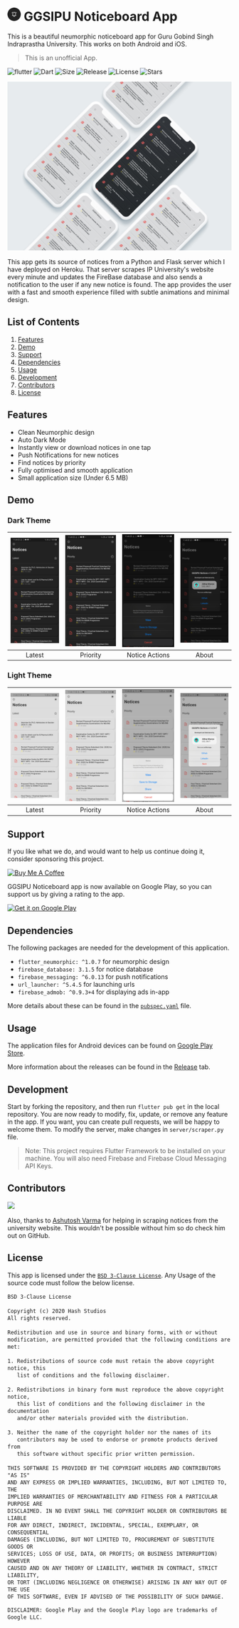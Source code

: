 # <img src="android/app/src/main/res/mipmap-xxhdpi/ic_launcher.png" alt="icon" width=30> GGSIPU Noticeboard App

This is a beautiful neumorphic noticeboard app for Guru Gobind Singh Indraprastha University. This works on both Android and iOS.
>This is an unofficial App.

![flutter](https://img.shields.io/badge/Flutter-Framework-green?logo=flutter)
![Dart](https://img.shields.io/badge/Dart-Language-blue?logo=dart)
![Size](https://img.shields.io/github/repo-size/Hash-Studios/ggsipu_notice?color=green)
![Release](https://img.shields.io/github/v/release/Hash-Studios/ggsipu_notice)
![License](https://img.shields.io/github/license/Hash-Studios/ggsipu_notice)
![Stars](https://img.shields.io/github/stars/Hash-Studios/ggsipu_notice)

![ggsipu_notice UI Mockup](demo/GGSIPU_Mockup.jpg)


This app gets its source of notices from a Python and Flask server which I have deployed on Heroku. That server scrapes IP University's website every minute and updates the FireBase database and also sends a notification to the user if any new notice is found. The app provides the user with a fast and smooth experience filled with subtle animations and minimal design.

## List of Contents

1. [Features](#features)
2. [Demo](#demo)
3. [Support](#support)
4. [Dependencies](#dependencies)
5. [Usage](#usage)
6. [Development](#development)
7. [Contributors](#contributors)
8. [License](#license)

## Features

- Clean Neumorphic design
- Auto Dark Mode
- Instantly view or download notices in one tap
- Push Notifications for new notices
- Find notices by priority
- Fully optimised and smooth application
- Small application size (Under 6.5 MB)

## Demo

### Dark Theme

| ![](demo/1.jpg) | ![](demo/2.jpg) | ![](demo/3.jpg) | ![](demo/4.jpg) |
| :-------------: | :-------------: | :-------------: | :-------------: |
|   Latest        |    Priority     |  Notice Actions |      About      |

### Light Theme

| ![](demo/5.jpg) | ![](demo/6.jpg) | ![](demo/7.jpg) | ![](demo/8.jpg) |
| :-------------: | :-------------: | :-------------: | :-------------: |
|   Latest        |    Priority     |  Notice Actions |      About      |

## Support

If you like what we do, and would want to help us continue doing it, consider sponsoring this project.

<a href="https://www.buymeacoffee.com/HashStudios" target="_blank"><img src="https://cdn.buymeacoffee.com/buttons/default-orange.png" alt="Buy Me A Coffee" height=51 width=217></a>

GGSIPU Noticeboard app is now available on Google Play, so you can support us by giving a rating to the app.

<a href='https://play.google.com/store/apps/details?id=com.hash.ggsipu_notice'><img alt='Get it on Google Play' src='https://play.google.com/intl/en_us/badges/static/images/badges/en_badge_web_generic.png' width=200 /></a>


## Dependencies

The following packages are needed for the development of this application.

- `flutter_neumorphic: ^1.0.7` for neumorphic design
- `firebase_database: 3.1.5` for notice database
- `firebase_messaging: ^6.0.13` for push notifications
- `url_launcher: ^5.4.5` for launching urls
- `firebase_admob: ^0.9.3+4` for displaying ads in-app

More details about these can be found in the [`pubspec.yaml`](https://github.com/Hash-Studios/ggsipu_notice/tree/master/pubspec.yaml) file.

## Usage

The application files for Android devices can be found on [Google Play Store](https://play.google.com/store/apps/details?id=com.hash.ggsipu_notice).

More information about the releases can be found in the [Release](https://github.com/Hash-Studios/ggsipu_notice/releases) tab.


## Development

Start by forking the repository, and then run `flutter pub get` in the local repository. You are now ready to modify, fix, update, or remove any feature in the app. If you want, you can create pull requests, we will be happy to welcome them.
To modify the server, make changes in `server/scraper.py` file.
>Note: This project requires Flutter Framework to be installed on your machine. You will also need Firebase and Firebase Cloud Messaging API Keys.

## Contributors

<a href="https://github.com/Hash-Studios/ggsipu_notice/graphs/contributors">
  <img src="https://contributors-img.web.app/image?repo=Hash-Studios/ggsipu_notice" />
</a>

Also, thanks to [Ashutosh Varma](https://github.com/ashutoshvarma) for helping in scraping notices from the university website. This wouldn't be possible without him so do check him out on GitHub.

## License

This app is licensed under the [`BSD 3-Clause License`](https://github.com/Hash-Studios/Prism/tree/master/LICENSE.txt).
Any Usage of the source code must follow the below license.

```
BSD 3-Clause License

Copyright (c) 2020 Hash Studios
All rights reserved.

Redistribution and use in source and binary forms, with or without
modification, are permitted provided that the following conditions are met:

1. Redistributions of source code must retain the above copyright notice, this
   list of conditions and the following disclaimer.

2. Redistributions in binary form must reproduce the above copyright notice,
   this list of conditions and the following disclaimer in the documentation
   and/or other materials provided with the distribution.

3. Neither the name of the copyright holder nor the names of its
   contributors may be used to endorse or promote products derived from
   this software without specific prior written permission.

THIS SOFTWARE IS PROVIDED BY THE COPYRIGHT HOLDERS AND CONTRIBUTORS "AS IS"
AND ANY EXPRESS OR IMPLIED WARRANTIES, INCLUDING, BUT NOT LIMITED TO, THE
IMPLIED WARRANTIES OF MERCHANTABILITY AND FITNESS FOR A PARTICULAR PURPOSE ARE
DISCLAIMED. IN NO EVENT SHALL THE COPYRIGHT HOLDER OR CONTRIBUTORS BE LIABLE
FOR ANY DIRECT, INDIRECT, INCIDENTAL, SPECIAL, EXEMPLARY, OR CONSEQUENTIAL
DAMAGES (INCLUDING, BUT NOT LIMITED TO, PROCUREMENT OF SUBSTITUTE GOODS OR
SERVICES; LOSS OF USE, DATA, OR PROFITS; OR BUSINESS INTERRUPTION) HOWEVER
CAUSED AND ON ANY THEORY OF LIABILITY, WHETHER IN CONTRACT, STRICT LIABILITY,
OR TORT (INCLUDING NEGLIGENCE OR OTHERWISE) ARISING IN ANY WAY OUT OF THE USE
OF THIS SOFTWARE, EVEN IF ADVISED OF THE POSSIBILITY OF SUCH DAMAGE.
```

```
DISCLAIMER: Google Play and the Google Play logo are trademarks of Google LLC.
```